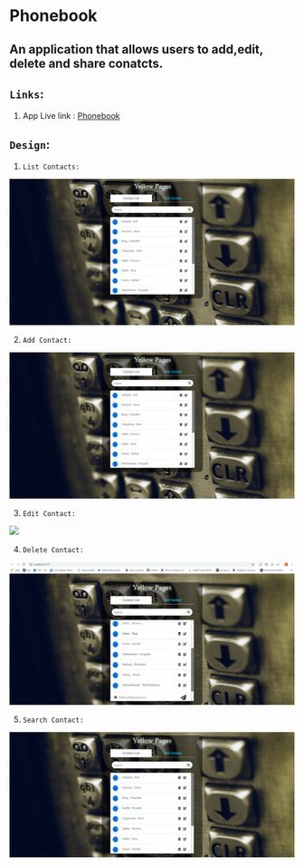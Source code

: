 # Phonebook

## An application that allows users to add,edit, delete and share conatcts.

## `Links`: 
1. App Live link : [Phonebook](https://youryellowpages.herokuapp.com) 

## `Design`:

1. `List Contacts:`
 
![](https://github.com/rastogi-s/Phonebook/blob/master/Gifs/ContactLists.gif)

2. `Add Contact:`

![](https://github.com/rastogi-s/Phonebook/blob/master/Gifs/AddContact.gif)

3. `Edit Contact:`

![](https://github.com/rastogi-s/Phonebook/blob/master/Gifs/EditContact.gif)

4. `Delete Contact:`

![](https://github.com/rastogi-s/Phonebook/blob/master/Gifs/DeleteContact.gif)

5. `Search Contact:`

![](https://github.com/rastogi-s/Phonebook/blob/master/Gifs/SearchContact.gif)
